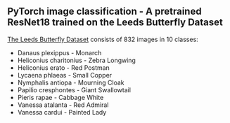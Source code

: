 ## PyTorch image classification - A pretrained ResNet18 trained on the Leeds Butterfly Dataset

[The Leeds Butterfly Dataset](http://www.josiahwang.com/dataset/leedsbutterfly/) consists of 832 images in 10 classes:
- Danaus plexippus - Monarch 
- Heliconius charitonius - Zebra Longwing 
- Heliconius erato - Red Postman 
- Lycaena phlaeas - Small Copper
- Nymphalis antiopa - Mourning Cloak
- Papilio cresphontes - Giant Swallowtail
- Pieris rapae - Cabbage White
- Vanessa atalanta - Red Admiral
- Vanessa cardui - Painted Lady

